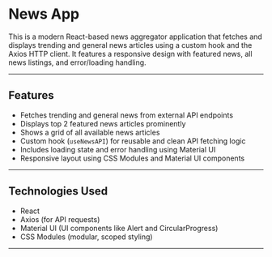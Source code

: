 # News App

This is a modern React-based news aggregator application that fetches and displays trending and general news articles using a custom hook and the Axios HTTP client. It features a responsive design with featured news, all news listings, and error/loading handling.

---

## Features

- Fetches trending and general news from external API endpoints
- Displays top 2 featured news articles prominently
- Shows a grid of all available news articles
- Custom hook (`useNewsAPI`) for reusable and clean API fetching logic
- Includes loading state and error handling using Material UI
- Responsive layout using CSS Modules and Material UI components

---

## Technologies Used

- React
- Axios (for API requests)
- Material UI (UI components like Alert and CircularProgress)
- CSS Modules (modular, scoped styling)

---